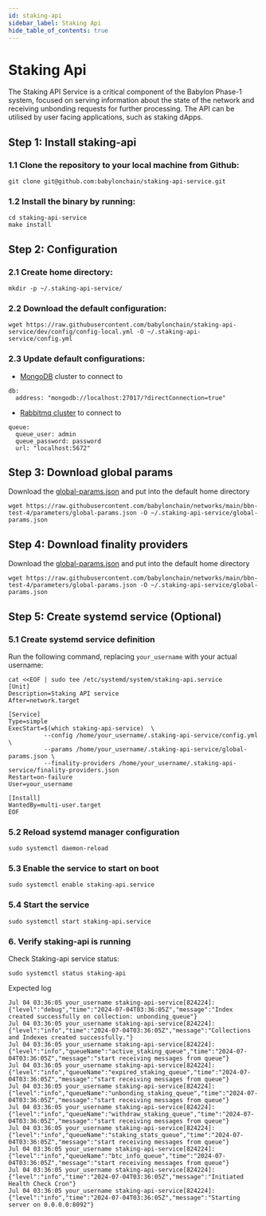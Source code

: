 ```yaml
---
id: staking-api
sidebar_label: Staking Api
hide_table_of_contents: true
---
```

# Staking Api
The Staking API Service is a critical component of the Babylon Phase-1 system, focused on serving information about the state of the network and receiving unbonding requests for further processing. The API can be utilised by user facing applications, such as staking dApps.
## Step 1: Install staking-api

### 1.1 Clone the repository to your local machine from Github:

```
git clone git@github.com:babylonchain/staking-api-service.git
```

### 1.2 Install the binary by running:

```
cd staking-api-service
make install
```

## Step 2: Configuration
### 2.1 Create home directory:
```
mkdir -p ~/.staking-api-service/
```

### 2.2 Download the default configuration:

```
wget https://raw.githubusercontent.com/babylonchain/staking-api-service/dev/config/config-local.yml -O ~/.staking-api-service/config.yml
```

### 2.3 Update default configurations:
- [MongoDB](../infra/mongodb.md) cluster to connect to
```
db:
  address: "mongodb://localhost:27017/?directConnection=true"
```

- [Rabbitmq cluster](../infra/rabbitmq.md) to connect to
```
queue:
  queue_user: admin
  queue_password: password
  url: "localhost:5672"
```

## Step 3: Download global params

Download the [global-params.json](../global-params.md) and put into the default home directory
```
wget https://raw.githubusercontent.com/babylonchain/networks/main/bbn-test-4/parameters/global-params.json -O ~/.staking-api-service/global-params.json
```

## Step 4: Download finality providers

Download the [global-params.json](../global-params.md) and put into the default home directory
```
wget https://raw.githubusercontent.com/babylonchain/networks/main/bbn-test-4/parameters/global-params.json -O ~/.staking-api-service/global-params.json
```

## Step 5: Create systemd service (Optional)

### 5.1 Create systemd service definition
Run the following command, replacing `your_username` with your actual username:
```
cat <<EOF | sudo tee /etc/systemd/system/staking-api.service
[Unit]
Description=Staking API service
After=network.target

[Service]
Type=simple
ExecStart=$(which staking-api-service)  \
          --config /home/your_username/.staking-api-service/config.yml \
          --params /home/your_username/.staking-api-service/global-params.json \
          --finality-providers /home/your_username/.staking-api-service/finality-providers.json
Restart=on-failure
User=your_username

[Install]
WantedBy=multi-user.target
EOF
```

### 5.2 Reload systemd manager configuration

```
sudo systemctl daemon-reload
```

### 5.3 Enable the service to start on boot

```
sudo systemctl enable staking-api.service
```

### 5.4 Start the service

```
sudo systemctl start staking-api.service
```

### 6. Verify staking-api is running

Check Staking-api service status:
```
sudo systemctl status staking-api
```

Expected log
```
Jul 04 03:36:05 your_username staking-api-service[824224]: {"level":"debug","time":"2024-07-04T03:36:05Z","message":"Index created successfully on collection: unbonding_queue"}
Jul 04 03:36:05 your_username staking-api-service[824224]: {"level":"info","time":"2024-07-04T03:36:05Z","message":"Collections and Indexes created successfully."}
Jul 04 03:36:05 your_username staking-api-service[824224]: {"level":"info","queueName":"active_staking_queue","time":"2024-07-04T03:36:05Z","message":"start receiving messages from queue"}
Jul 04 03:36:05 your_username staking-api-service[824224]: {"level":"info","queueName":"expired_staking_queue","time":"2024-07-04T03:36:05Z","message":"start receiving messages from queue"}
Jul 04 03:36:05 your_username staking-api-service[824224]: {"level":"info","queueName":"unbonding_staking_queue","time":"2024-07-04T03:36:05Z","message":"start receiving messages from queue"}
Jul 04 03:36:05 your_username staking-api-service[824224]: {"level":"info","queueName":"withdraw_staking_queue","time":"2024-07-04T03:36:05Z","message":"start receiving messages from queue"}
Jul 04 03:36:05 your_username staking-api-service[824224]: {"level":"info","queueName":"staking_stats_queue","time":"2024-07-04T03:36:05Z","message":"start receiving messages from queue"}
Jul 04 03:36:05 your_username staking-api-service[824224]: {"level":"info","queueName":"btc_info_queue","time":"2024-07-04T03:36:05Z","message":"start receiving messages from queue"}
Jul 04 03:36:05 your_username staking-api-service[824224]: {"level":"info","time":"2024-07-04T03:36:05Z","message":"Initiated Health Check Cron"}
Jul 04 03:36:05 your_username staking-api-service[824224]: {"level":"info","time":"2024-07-04T03:36:05Z","message":"Starting server on 0.0.0.0:8092"}
```